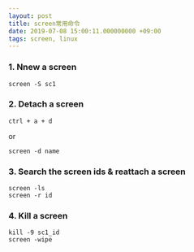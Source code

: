 ```yaml
---
layout: post
title: screen常用命令
date: 2019-07-08 15:00:11.000000000 +09:00
tags: screen, linux
---
```


### 1. Nnew a screen
```
screen -S sc1
```

### 2. Detach a screen
```
ctrl + a + d
```
  or
```
screen -d name
```

### 3. Search the screen ids & reattach a screen
```
screen -ls
screen -r id
```

### 4. Kill a screen
```
kill -9 sc1_id
screen -wipe
```

